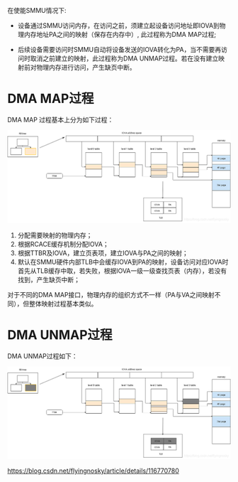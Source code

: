 
在使能SMMU情况下:

* 设备通过SMMU访问内存，在访问之前，须建立起设备访问地址即IOVA到物理内存地址PA之间的映射（保存在内存中）, 此过程称为DMA MAP过程;

* 后续设备需要访问时SMMU自动将设备发送的IOVA转化为PA，当不需要再访问时取消之前建立的映射，此过程称为DMA UNMAP过程。若在没有建立映射前对物理内存进行访问，产生缺页中断。

# DMA MAP过程

DMA MAP 过程基本上分为如下过程：

![2022-08-14-00-27-54.png](./images/2022-08-14-00-27-54.png)

1. 分配需要映射的物理内存；
2. 根据RCACE缓存机制分配IOVA；
3. 根据TTBR及IOVA，建立页表项，建立IOVA与PA之间的映射；
4. 默认在SMMU硬件内部TLB中会缓存IOVA到PA的映射，设备访问对应IOVA时首先从TLB缓存中取，若失败，根据IOVA一级一级查找页表（内存），若没有找到，产生缺页中断；

对于不同的DMA MAP接口，物理内存的组织方式不一样（PA与VA之间映射不同），但整体映射过程基本类似。

# DMA UNMAP过程

DMA UNMAP过程如下：

![2022-08-14-00-29-13.png](./images/2022-08-14-00-29-13.png)




https://blog.csdn.net/flyingnosky/article/details/116770780